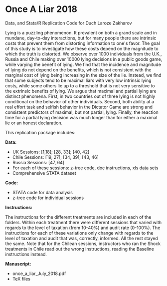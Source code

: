 # Once A Liar 2018
Data, and Stata/R Replication Code for Duch Laroze Zakharov 

Lying is a puzzling phenomenon. It prevalent on both a grand scale and in mundane, day-to-day interactions, but for many people there are intrinsic costs that prevent them from distorting information to one's favor. The goal of this study is to investigate how these costs depend on the magnitude to which the truth is distorted. We observe over 1000 individuals from the U.K., Russia and Chile making over 10000 lying decisions in a public goods game, while varying the benefit of lying. We find that the incidence and magnitude of lying do not depend on the benefits, which is not consistent with the marginal cost of lying being increasing in the size of the lie. Instead, we find that some subjects tend to be maximal liars with very low intrinsic lying costs, while some others lie up to a threshold that is not very sensitive to the extrinsic benefits of lying. We argue that maximal and partial lying are distinct phenomena. First, in two countries out of three lying is not highly conditional on the behavior of other individuals. Second, both ability at a real effort task and selfish behavior in the Dictator Game are strong and consistent predictors of maximal, but not partial, lying. Finally, the reaction time for a partial lying decision was much longer than for either a maximal lie or an honest declaration. 

This replication package includes:
 
**Data:** 
 -  UK Sessions: [1,18]; [28, 33]; [40, 42]
 -  Chile Sessions: [19, 27]; [34, 39]; [43, 46] 
 -  Russia Sessions: [47, 64]
 -  For each of these sessions: z-tree code, doc instructions, xls data sets
 -  Comprehensive STATA dataset
 
 
**Code:**
 - STATA code for data analysis
 - z-tree code for individual sessions
 
**Instructions:**

 The instructions for the different treatments are included in each of the folders. Within each treatment there were different sessions that varied with regards to the level of taxation (from 10-40%) and audit rate (0-100%). The instructions for each of these variations only change with regards to the level of taxation and audit that was, correctly, informed. All the rest stayed the same. Note that for the Chilean sessions, instructors who ran the Shock treatments in Chile read out the wrong instructions, reading the Baseline instructions instead.
 
**Manuscript:**
 - once_a_liar_July_2018.pdf
 - TeX files
 

